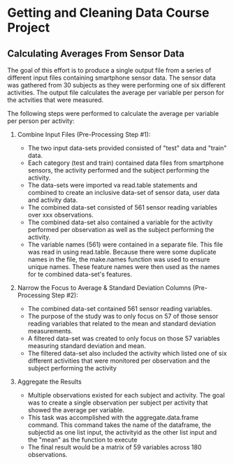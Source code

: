 Getting and Cleaning Data Course Project
========================================

Calculating Averages From Sensor Data
-------------------------------------

The goal of this effort is to produce a single output file from a series of different input files containing smartphone sensor data. The sensor data was gathered from 30 subjects as they were performing one of six different activities.  The output file calculates the average per variable per person for the actvities that were measured.

The following steps were performed to calculate the average per variable per person per activity:

1. Combine Input Files (Pre-Processing Step #1):

	* The two input data-sets provided consisted of "test" data and "train" data.  
	* Each category (test and train) contained data files from smartphone sensors, the activity performed and the subject performing the activity.
	* The data-sets were imported va read.table statements and combined to create an inclusive data-set of sensor data, user data and activity data.
	* The combined data-set consisted of 561 sensor reading variables over xxx observations.
	* The combined data-set also contained a variable for the activity performed per observation as well as the subject performing the activity.
	* The variable names (561) were contained in a separate file.  This file was read in using read.table.  Because there were some duplicate names in the file, the make.names function was used to ensure unique names.  These feature names were then used as the names for te combined data-set's features.

2. Narrow the Focus to Average & Standard Deviation Columns (Pre-Processing Step #2):

	* The combined data-set contained 561 sensor reading variables.
	* The purpose of the study was to only focus on 57 of those sensor reading variables that related to the mean and standard deviation measurements.  
	* A filtered data-set was created to only focus on those 57 variables measuring standard deviation and mean.
	* The filtered data-set also included the activity which listed one of six different activities that were monitored per observation and the subject performing the activity

3. Aggregate the Results 
 
	* Multiple observations existed for each subject and activity.  The goal was to create a single observation per subject per activity that showed the average per variable.
	* This task was accomplished with the aggregate.data.frame command.  This command takes the name of the dataframe, the subjectid as one list input, the activityid as the other list input and the "mean" as the function to execute
	* The final result would be a matrix of 59 variables across 180 observations.






